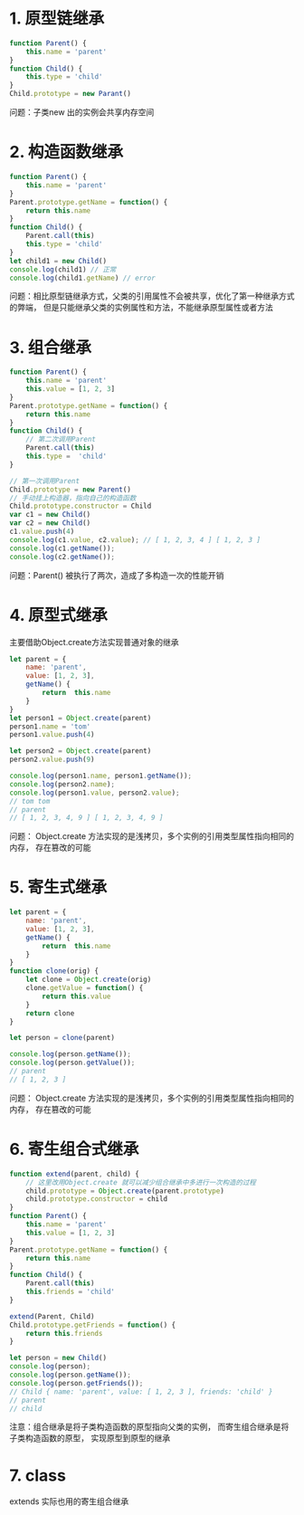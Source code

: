 # 1. 原型链继承
```js
function Parent() {
    this.name = 'parent'
}
function Child() {
    this.type = 'child'
}
Child.prototype = new Parant()
```
问题：子类new 出的实例会共享内存空间

# 2. 构造函数继承
```js
function Parent() {
    this.name = 'parent'
}
Parent.prototype.getName = function() {
    return this.name
}
function Child() {
    Parent.call(this)
    this.type = 'child'
}
let child1 = new Child()
console.log(child1) // 正常
console.log(child1.getName) // error
```
问题：相比原型链继承方式，父类的引用属性不会被共享，优化了第一种继承方式的弊端， 但是只能继承父类的实例属性和方法，不能继承原型属性或者方法

# 3. 组合继承
```js
function Parent() {
    this.name = 'parent'
    this.value = [1, 2, 3]
}
Parent.prototype.getName = function() {
    return this.name
}
function Child() {
    // 第二次调用Parent
    Parent.call(this)
    this.type =  'child'
}

// 第一次调用Parent
Child.prototype = new Parent()
// 手动挂上构造器，指向自己的构造函数
Child.prototype.constructor = Child
var c1 = new Child()
var c2 = new Child()
c1.value.push(4)
console.log(c1.value, c2.value); // [ 1, 2, 3, 4 ] [ 1, 2, 3 ]
console.log(c1.getName());
console.log(c2.getName());
```
问题：Parent() 被执行了两次，造成了多构造一次的性能开销

# 4. 原型式继承
主要借助Object.create方法实现普通对象的继承
```js
let parent = {
    name: 'parent',
    value: [1, 2, 3],
    getName() {
        return  this.name
    }
}
let person1 = Object.create(parent)
person1.name = 'tom'
person1.value.push(4)

let person2 = Object.create(parent)
person2.value.push(9)

console.log(person1.name, person1.getName());
console.log(person2.name);
console.log(person1.value, person2.value);
// tom tom
// parent
// [ 1, 2, 3, 4, 9 ] [ 1, 2, 3, 4, 9 ]
```
问题： Object.create 方法实现的是浅拷贝，多个实例的引用类型属性指向相同的内存， 存在篡改的可能

# 5. 寄生式继承
```js
let parent = {
    name: 'parent',
    value: [1, 2, 3],
    getName() {
        return  this.name
    }
}
function clone(orig) {
    let clone = Object.create(orig)
    clone.getValue = function() {
        return this.value
    }
    return clone
}

let person = clone(parent)

console.log(person.getName());
console.log(person.getValue());
// parent
// [ 1, 2, 3 ]
```
问题： Object.create 方法实现的是浅拷贝，多个实例的引用类型属性指向相同的内存， 存在篡改的可能

# 6. 寄生组合式继承
```js
function extend(parent, child) {
    // 这里改用Object.create 就可以减少组合继承中多进行一次构造的过程
    child.prototype = Object.create(parent.prototype)
    child.prototype.constructor = child
}
function Parent() {
    this.name = 'parent'
    this.value = [1, 2, 3]
}
Parent.prototype.getName = function() {
    return this.name
}
function Child() {
    Parent.call(this)
    this.friends = 'child'
}

extend(Parent, Child)
Child.prototype.getFriends = function() {
    return this.friends
}

let person = new Child()
console.log(person);
console.log(person.getName());
console.log(person.getFriends());
// Child { name: 'parent', value: [ 1, 2, 3 ], friends: 'child' }
// parent
// child

```
注意：组合继承是将子类构造函数的原型指向父类的实例， 而寄生组合继承是将子类构造函数的原型， 实现原型到原型的继承

# 7. class
extends 实际也用的寄生组合继承